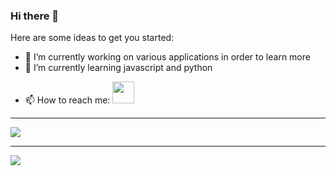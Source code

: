 ### Hi there 👋

<!--
**Ionuut08/Ionuut08** is a ✨ _special_ ✨ repository because its `README.md` (this file) appears on your GitHub profile.
-->



<p>
Here are some ideas to get you started:

- 🔭 I’m currently working on various applications in order to learn more
- 🌱 I’m currently learning javascript and python
<!-- - 👯 I’m looking to collaborate on ... -->
<!-- - 🤔 I’m looking for help with ... -->
<!-- - 💬 Ask me about ... -->
- 📫 How to reach me: <a href="https://www.linkedin.com/in/ionu%C8%9B-feraru-a9b540164/">
  <img src = "https://upload.wikimedia.org/wikipedia/commons/thumb/c/ca/LinkedIn_logo_initials.png/768px-LinkedIn_logo_initials.png" width = "auto" height = "35px" />
</a>
<!-- - 😄 Pronouns: ... -->
<!-- - ⚡ Fun fact: -->
</p>
<hr>
<a href="https://github.com/Ionuut08/github-readme-stats">
  <img align="center" src="https://github-readme-stats.vercel.app/api?username=Ionuut08&show_icons=true&theme=radical&count_private=true" />
</a>
<hr>
<a href="https://github.com/Ionuut08?tab=repositories">
    <img src="https://github-readme-stats.vercel.app/api/top-langs/?username=Ionuut08&langs_count=10&theme=dracula&layout=compact&card_width=270" align="center" />
</a>
